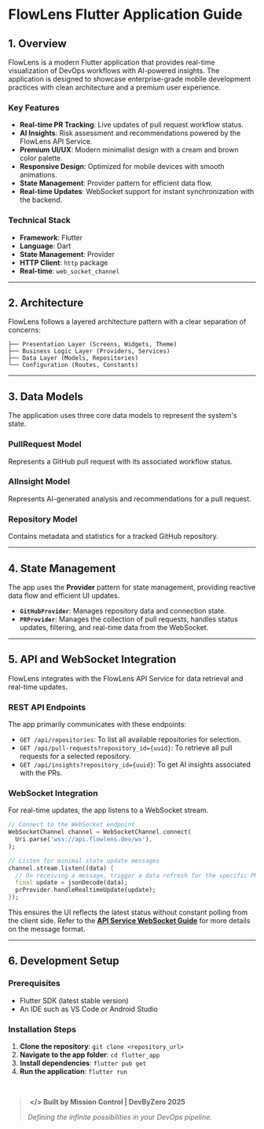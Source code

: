 # FlowLens Flutter Application Guide

## 1. Overview

FlowLens is a modern Flutter application that provides real-time visualization of DevOps workflows with AI-powered insights. The application is designed to showcase enterprise-grade mobile development practices with clean architecture and a premium user experience.

### Key Features

- **Real-time PR Tracking**: Live updates of pull request workflow status.
- **AI Insights**: Risk assessment and recommendations powered by the FlowLens API Service.
- **Premium UI/UX**: Modern minimalist design with a cream and brown color palette.
- **Responsive Design**: Optimized for mobile devices with smooth animations.
- **State Management**: Provider pattern for efficient data flow.
- **Real-time Updates**: WebSocket support for instant synchronization with the backend.

### Technical Stack

- **Framework**: Flutter
- **Language**: Dart
- **State Management**: Provider
- **HTTP Client**: `http` package
- **Real-time**: `web_socket_channel`

---

## 2. Architecture

FlowLens follows a layered architecture pattern with a clear separation of concerns:

```
├── Presentation Layer (Screens, Widgets, Theme)
├── Business Logic Layer (Providers, Services)
├── Data Layer (Models, Repositories)
└── Configuration (Routes, Constants)
```

---

## 3. Data Models

The application uses three core data models to represent the system's state.

### PullRequest Model
Represents a GitHub pull request with its associated workflow status.

### AIInsight Model
Represents AI-generated analysis and recommendations for a pull request.

### Repository Model
Contains metadata and statistics for a tracked GitHub repository.

---

## 4. State Management

The app uses the **Provider** pattern for state management, providing reactive data flow and efficient UI updates.

- **`GitHubProvider`**: Manages repository data and connection state.
- **`PRProvider`**: Manages the collection of pull requests, handles status updates, filtering, and real-time data from the WebSocket.

---

## 5. API and WebSocket Integration

FlowLens integrates with the FlowLens API Service for data retrieval and real-time updates.

### REST API Endpoints
The app primarily communicates with these endpoints:
- `GET /api/repositories`: To list all available repositories for selection.
- `GET /api/pull-requests?repository_id={uuid}`: To retrieve all pull requests for a selected repository.
- `GET /api/insights?repository_id={uuid}`: To get AI insights associated with the PRs.

### WebSocket Integration
For real-time updates, the app listens to a WebSocket stream.

```dart
// Connect to the WebSocket endpoint
WebSocketChannel channel = WebSocketChannel.connect(
  Uri.parse('wss://api.flowlens.dev/ws'),
);

// Listen for minimal state update messages
channel.stream.listen((data) {
  // On receiving a message, trigger a data refresh for the specific PR
  final update = jsonDecode(data);
  prProvider.handleRealtimeUpdate(update);
});
```
This ensures the UI reflects the latest status without constant polling from the client side. Refer to the **[API Service WebSocket Guide](../../api_service/docs/websockets.md)** for more details on the message format.

---

## 6. Development Setup

### Prerequisites
- Flutter SDK (latest stable version)
- An IDE such as VS Code or Android Studio

### Installation Steps
1.  **Clone the repository**: `git clone <repository_url>`
2.  **Navigate to the app folder**: `cd flutter_app`
3.  **Install dependencies**: `flutter pub get`
4.  **Run the application**: `flutter run`

</br>

> ‎ 
> **</> Built by Mission Control | DevByZero 2025**
>
> *Defining the infinite possibilities in your DevOps pipeline.*
> ‎ 
